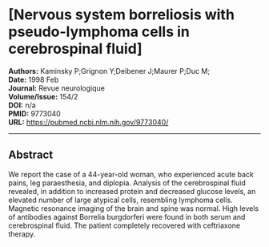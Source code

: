 # [Nervous system borreliosis with pseudo-lymphoma cells in cerebrospinal fluid]

**Authors:** Kaminsky P;Grignon Y;Deibener J;Maurer P;Duc M;  
**Date:** 1998 Feb  
**Journal:** Revue neurologique  
**Volume/Issue:** 154/2  
**DOI:** n/a  
**PMID:** 9773040  
**URL:** https://pubmed.ncbi.nlm.nih.gov/9773040/

---

## Abstract

We report the case of a 44-year-old woman, who experienced acute back pains, leg paraesthesia, and diplopia. Analysis of the cerebrospinal fluid revealed, in addition to increased protein and decreased glucose levels, an elevated number of large atypical cells, resembling lymphoma cells. Magnetic resonance imaging of the brain and spine was normal. High levels of antibodies against Borrelia burgdorferi were found in both serum and cerebrospinal fluid. The patient completely recovered with ceftriaxone therapy.
